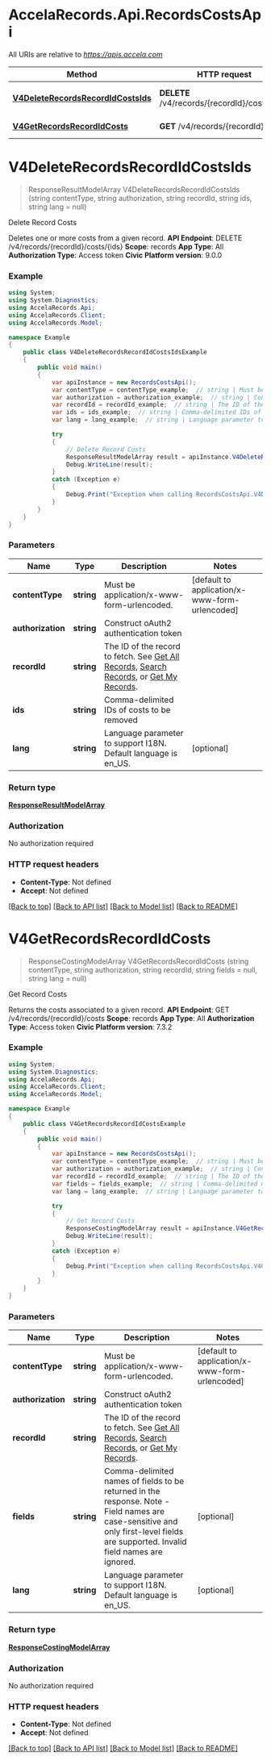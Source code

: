 # AccelaRecords.Api.RecordsCostsApi

All URIs are relative to *https://apis.accela.com*

Method | HTTP request | Description
------------- | ------------- | -------------
[**V4DeleteRecordsRecordIdCostsIds**](RecordsCostsApi.md#v4deleterecordsrecordidcostsids) | **DELETE** /v4/records/{recordId}/costs/{ids} | Delete Record Costs
[**V4GetRecordsRecordIdCosts**](RecordsCostsApi.md#v4getrecordsrecordidcosts) | **GET** /v4/records/{recordId}/costs | Get Record Costs


<a name="v4deleterecordsrecordidcostsids"></a>
# **V4DeleteRecordsRecordIdCostsIds**
> ResponseResultModelArray V4DeleteRecordsRecordIdCostsIds (string contentType, string authorization, string recordId, string ids, string lang = null)

Delete Record Costs

Deletes one or more costs from a given record. **API Endpoint**:  DELETE /v4/records/{recordId}/costs/{ids}  **Scope**:  records  **App Type**:  All  **Authorization Type**:  Access token  **Civic Platform version**: 9.0.0 

### Example
```csharp
using System;
using System.Diagnostics;
using AccelaRecords.Api;
using AccelaRecords.Client;
using AccelaRecords.Model;

namespace Example
{
    public class V4DeleteRecordsRecordIdCostsIdsExample
    {
        public void main()
        {
            var apiInstance = new RecordsCostsApi();
            var contentType = contentType_example;  // string | Must be application/x-www-form-urlencoded. (default to application/x-www-form-urlencoded)
            var authorization = authorization_example;  // string | Construct oAuth2 authentication token
            var recordId = recordId_example;  // string | The ID of the record to fetch. See [Get All Records](./api-records.html#operation/v4.get.records), [Search Records](./api-search.html#operation/v4.post.search.records), or [Get My Records](./api-records.html#operation/v4.get.records.mine).
            var ids = ids_example;  // string | Comma-delimited IDs of costs to be removed
            var lang = lang_example;  // string | Language parameter to support I18N. Default language is en_US. (optional) 

            try
            {
                // Delete Record Costs
                ResponseResultModelArray result = apiInstance.V4DeleteRecordsRecordIdCostsIds(contentType, authorization, recordId, ids, lang);
                Debug.WriteLine(result);
            }
            catch (Exception e)
            {
                Debug.Print("Exception when calling RecordsCostsApi.V4DeleteRecordsRecordIdCostsIds: " + e.Message );
            }
        }
    }
}
```

### Parameters

Name | Type | Description  | Notes
------------- | ------------- | ------------- | -------------
 **contentType** | **string**| Must be application/x-www-form-urlencoded. | [default to application/x-www-form-urlencoded]
 **authorization** | **string**| Construct oAuth2 authentication token | 
 **recordId** | **string**| The ID of the record to fetch. See [Get All Records](./api-records.html#operation/v4.get.records), [Search Records](./api-search.html#operation/v4.post.search.records), or [Get My Records](./api-records.html#operation/v4.get.records.mine). | 
 **ids** | **string**| Comma-delimited IDs of costs to be removed | 
 **lang** | **string**| Language parameter to support I18N. Default language is en_US. | [optional] 

### Return type

[**ResponseResultModelArray**](ResponseResultModelArray.md)

### Authorization

No authorization required

### HTTP request headers

 - **Content-Type**: Not defined
 - **Accept**: Not defined

[[Back to top]](#) [[Back to API list]](../README.md#documentation-for-api-endpoints) [[Back to Model list]](../README.md#documentation-for-models) [[Back to README]](../README.md)

<a name="v4getrecordsrecordidcosts"></a>
# **V4GetRecordsRecordIdCosts**
> ResponseCostingModelArray V4GetRecordsRecordIdCosts (string contentType, string authorization, string recordId, string fields = null, string lang = null)

Get Record Costs

Returns the costs associated to a given record. **API Endpoint**:  GET /v4/records/{recordId}/costs  **Scope**:  records  **App Type**:  All  **Authorization Type**:  Access token  **Civic Platform version**: 7.3.2 

### Example
```csharp
using System;
using System.Diagnostics;
using AccelaRecords.Api;
using AccelaRecords.Client;
using AccelaRecords.Model;

namespace Example
{
    public class V4GetRecordsRecordIdCostsExample
    {
        public void main()
        {
            var apiInstance = new RecordsCostsApi();
            var contentType = contentType_example;  // string | Must be application/x-www-form-urlencoded. (default to application/x-www-form-urlencoded)
            var authorization = authorization_example;  // string | Construct oAuth2 authentication token
            var recordId = recordId_example;  // string | The ID of the record to fetch. See [Get All Records](./api-records.html#operation/v4.get.records), [Search Records](./api-search.html#operation/v4.post.search.records), or [Get My Records](./api-records.html#operation/v4.get.records.mine).
            var fields = fields_example;  // string | Comma-delimited names of fields to be returned in the response. Note - Field names are case-sensitive and only first-level fields are supported. Invalid field names are ignored. (optional) 
            var lang = lang_example;  // string | Language parameter to support I18N. Default language is en_US. (optional) 

            try
            {
                // Get Record Costs
                ResponseCostingModelArray result = apiInstance.V4GetRecordsRecordIdCosts(contentType, authorization, recordId, fields, lang);
                Debug.WriteLine(result);
            }
            catch (Exception e)
            {
                Debug.Print("Exception when calling RecordsCostsApi.V4GetRecordsRecordIdCosts: " + e.Message );
            }
        }
    }
}
```

### Parameters

Name | Type | Description  | Notes
------------- | ------------- | ------------- | -------------
 **contentType** | **string**| Must be application/x-www-form-urlencoded. | [default to application/x-www-form-urlencoded]
 **authorization** | **string**| Construct oAuth2 authentication token | 
 **recordId** | **string**| The ID of the record to fetch. See [Get All Records](./api-records.html#operation/v4.get.records), [Search Records](./api-search.html#operation/v4.post.search.records), or [Get My Records](./api-records.html#operation/v4.get.records.mine). | 
 **fields** | **string**| Comma-delimited names of fields to be returned in the response. Note - Field names are case-sensitive and only first-level fields are supported. Invalid field names are ignored. | [optional] 
 **lang** | **string**| Language parameter to support I18N. Default language is en_US. | [optional] 

### Return type

[**ResponseCostingModelArray**](ResponseCostingModelArray.md)

### Authorization

No authorization required

### HTTP request headers

 - **Content-Type**: Not defined
 - **Accept**: Not defined

[[Back to top]](#) [[Back to API list]](../README.md#documentation-for-api-endpoints) [[Back to Model list]](../README.md#documentation-for-models) [[Back to README]](../README.md)

